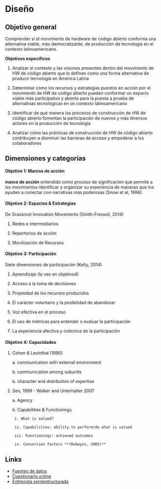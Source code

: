 # Diseño

## Objetivo general

Comprender si el movimiento de hardware de código abierto conforma una alternativa viable, más democratizante, de producción de tecnología en el contexto latinoamericano.

**Objetivos específicos**

1. Analizar el contexto y las visiones presentes dentro del movimiento de HW de código abierto que lo definen como una forma alternativa de producir tecnología en América Latina

2. Determinar cómo los recursos y estrategias puestos en acción por el movimiento de HW de código abierto pueden conformar un espacio viable más participativo y abierto para la puesta a prueba de alternativas tecnológicas en un contexto latinoamericano

3. Identificar de qué manera los procesos de construcción de HW de código abierto fomentan la participación de nuevos y más diversos actores en la producción de tecnología

4. Analizar cómo las prácticas de construcción de HW de código abierto contribuyen a disminuir las barreras de acceso y empoderar a los colaboradores


## Dimensiones y categorías

#### Objetivo 1: Marcos de acción 

**marco de acción** entendido como proceso de significación que permite a los movimientos identificar y organizar su experiencia de maneras que los ayuden a conectar con narrativas más poderosas (Snow et al, 1986).

#### Objetivo 2: Espacios & Estrategias

De Grassroot Innovation Movements (Smith-Fressoli, 2014)

1. Redes e intermediarios

2. Repertorios de acción

3. Movilización de Recursos 

#### Objetivo 3: Participación

Siete dimensiones de participación (Kelty, 2014)

1. Aprendizaje (la veo en objetivo4)

2. Acceso a la toma de decisiones

3. Propiedad de los recursos producidos 

4. El carácter voluntario y la posibilidad de abandonar 

5. Voz efectiva en el proceso 

6. El uso de métricas para entender o evaluar la participación 

7. La experiencia afectiva y colectiva de la participación 

#### Objetivo 4: Capacidades

1. Cohen & Levinthal (1990)

    a. communication with external environment

    b. communication among subunits

    b. character and distribution of expertise

2. Sen, 1999 - Walker and Unterhalter 2007

    a. Agency 

    b. Capabilities & Functionings

        i. What is valued?

        ii. Capabilities: ability to perform/do what is valued

        iii. Functionings: achieved outcomes

        iv. Conversion factors **(Robeyns, 2005)**


## Links 
- [Fuentes de datos](anexos/fuentes.md)
- [Cuestionario online](anexos/cuestionario_online.md)
- [Entrevista semiestructurada](anexos/semiestructurada.md)

